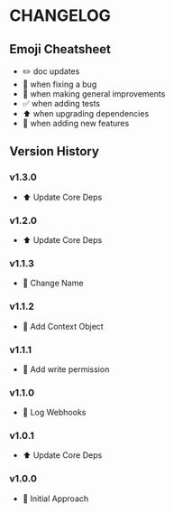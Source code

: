 # CHANGELOG

## Emoji Cheatsheet
- :pencil2: doc updates
- :bug: when fixing a bug
- :rocket: when making general improvements
- :white_check_mark: when adding tests
- :arrow_up: when upgrading dependencies
- :tada: when adding new features

## Version History

### v1.3.0

- :arrow_up: Update Core Deps

### v1.2.0

- :arrow_up: Update Core Deps

### v1.1.3

- :rocket: Change Name

### v1.1.2

- :rocket: Add Context Object

### v1.1.1

- :rocket: Add write permission

### v1.1.0

- :rocket: Log Webhooks

### v1.0.1

- :arrow_up: Update Core Deps

### v1.0.0

- :rocket: Initial Approach

